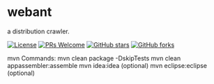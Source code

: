 # webant
a distribution crawler.

[![License](https://img.shields.io/badge/license-APACHE2.0-blue.svg)](LICENSE)
[![PRs Welcome](https://img.shields.io/badge/PRs-welcome-brightgreen.svg)](https://github.com/sutine/webant/pulls)
[![GitHub stars](https://img.shields.io/github/stars/sutine/webant.svg?style=social&label=Stars)](https://github.com/sutine/webant)
[![GitHub forks](https://img.shields.io/github/forks/sutine/webant.svg?style=social&label=Fork)](https://github.com/sutine/webant)

mvn Commands:
mvn clean package -DskipTests
mvn clean appassembler:assemble
mvn idea:idea (optional)
mvn eclipse:eclipse (optional)
